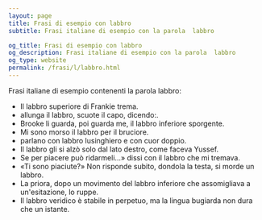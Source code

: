 ```yaml
---
layout: page
title: Frasi di esempio con labbro 
subtitle: Frasi italiane di esempio con la parola  labbro

og_title: Frasi di esempio con labbro 
og_description: Frasi italiane di esempio con la parola  labbro
og_type: website
permalink: /frasi/l/labbro.html
---
```


Frasi italiane di esempio contenenti la parola labbro:


- Il labbro superiore di Frankie trema.
- allunga il labbro, scuote il capo, dicendo:.
- Brooke li guarda, poi guarda me, il labbro inferiore sporgente.
- Mi sono morso il labbro per il bruciore.
- parlano con labbro lusinghiero e con cuor doppio.
- Il labbro gli si alzò solo dal lato destro, come faceva Yussef.
- Se per piacere può ridarmeli…» dissi con il labbro che mi tremava.
- «Ti sono piaciute?» Non risponde subito, dondola la testa, si morde un labbro.
- La priora, dopo un movimento del labbro inferiore che assomigliava a un'esitazione, lo ruppe.
- Il labbro veridico è stabile in perpetuo, ma la lingua bugiarda non dura che un istante.
